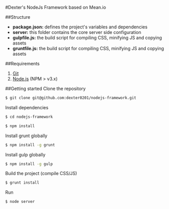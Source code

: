 #Dexter's NodeJs Framework based on Mean.io

##Structure
* **package.json:** defines the project's variables and dependencies
* **server:** this folder contains the core server side configuration
* **gulpfile.js:** the build script for compiling CSS, minifying JS and copying assets
* **gruntfile.js:** the build script for compiling CSS, minifying JS and copying assets


##Requirements
1. [Git](https://git-scm.com/downloads)
2. [Node.js](https://nodejs.org/en/) (NPM > v3.x)

##Getting started
Clone the repository
```sh
$ git clone git@github.com:dexter0201/nodejs-framework.git
```

Install dependencies
```sh
$ cd nodejs-framework
```
```sh
$ npm install
```

Install grunt globally
```sh
$ npm install -g grunt
```

Install gulp globally
```sh
$ npm install -g gulp
```

Build the project (compile CSS/JS)
```sh
$ grunt install
```

Run
```sh
$ node server
```
